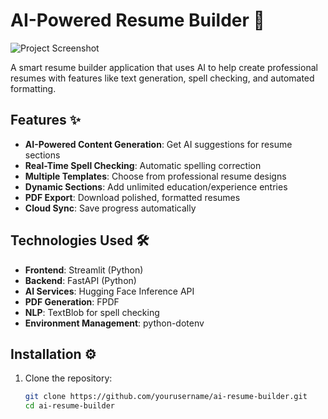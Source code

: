 # AI-Powered Resume Builder 🤖

![Project Screenshot](screenshot.png) <!-- Add a screenshot later -->

A smart resume builder application that uses AI to help create professional resumes with features like text generation, spell checking, and automated formatting.

## Features ✨

- **AI-Powered Content Generation**: Get AI suggestions for resume sections
- **Real-Time Spell Checking**: Automatic spelling correction
- **Multiple Templates**: Choose from professional resume designs
- **Dynamic Sections**: Add unlimited education/experience entries
- **PDF Export**: Download polished, formatted resumes
- **Cloud Sync**: Save progress automatically

## Technologies Used 🛠️

- **Frontend**: Streamlit (Python)
- **Backend**: FastAPI (Python)
- **AI Services**: Hugging Face Inference API
- **PDF Generation**: FPDF
- **NLP**: TextBlob for spell checking
- **Environment Management**: python-dotenv

## Installation ⚙️

1. Clone the repository:
   ```bash
   git clone https://github.com/yourusername/ai-resume-builder.git
   cd ai-resume-builder
